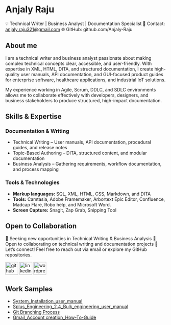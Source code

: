 # Anjaly Raju
 💡 Technical Writer | Business Analyst | Documentation Specialist
📩 Contact: anjaly.raju321@gmail.com
🌐 GitHub: github.com/Anjaly-Raju
## About me
I am a technical writer and business analyst passionate about making complex technical concepts clear, accessible, and user-friendly. With expertise in XML, HTML, DITA, and structured documentation, I create high-quality user manuals, API documentation, and GUI-focused product guides for enterprise software, healthcare applications, and industrial IoT solutions.

My experience working in Agile, Scrum, DDLC, and SDLC environments allows me to collaborate effectively with developers, designers, and business stakeholders to produce structured, high-impact documentation.

## Skills & Expertise
### Documentation & Writing
- Technical Writing – User manuals, API documentation, procedural guides, and release notes
- Topic-Based Authoring – DITA, structured content, and modular documentation
- Business Analysis – Gathering requirements, workflow documentation, and process mapping
### Tools & Technologies
- **Markup languages:** SQL, XML, HTML, CSS, Markdown, and DITA
- **Tools:** Camtasia, Adobe Framemaker, Arbortext Epic Editor, Confluence, Madcap Flare, Robo help, and Microsoft Word.
- **Screen Capture:** Snagit, Zap Grab, Snipping Tool
## Open to Collaboration
🚀 Seeking new opportunities in Technical Writing & Business Analysis
🤝 Open to collaborating on technical writing and documentation projects
📩 Let’s connect! Feel free to reach out via email or explore my GitHub repositories.

[<img src='https://cdn.jsdelivr.net/npm/simple-icons@3.0.1/icons/github.svg' alt='github' height='40'>](https://github.com/Anjaly-Raju) 
[<img src='https://cdn.jsdelivr.net/npm/simple-icons@3.0.1/icons/linkedin.svg' alt='linkedin' height='40'>](https://www.linkedin.com/in/anjaly-raju//)  [<img src='https://cdn.jsdelivr.net/npm/simple-icons@3.0.1/icons/wordpress.svg' alt='wordpress' height='40'>](https://wordpress.com/view/leisuretime518134115.wordpress.com)
## Work Samples
- [System_Installation_user_manual](https://github.com/user-attachments/files/18973930/2VAA008303_J_en_Splus_System_Installation_user_manual_compressed.pdf)
- [Splus_Engineering_2.4_Bulk_engineering_user_manual](https://github.com/user-attachments/files/18974156/8VZZ000133T2400_A_en_Splus_Engineering_2.4_Bulk_engineering_user_manual.pdf)
- [Git Branching Process](https://github.com/Anjaly-Raju/Anjaly-Raju/files/12604909/Git.Branching.Process.pdf)
- [Gmail_Account creation_How-To-Guide](https://github.com/user-attachments/files/18974192/ABZT1000_A_Gmail_Account.creation_How-To-Guide.pdf)
